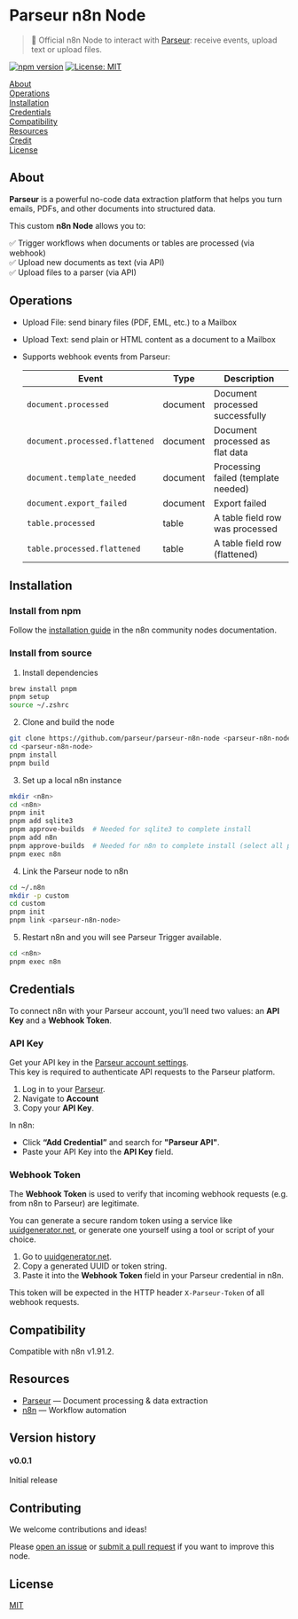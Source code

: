 # Parseur n8n Node

> 🧩 Official n8n Node to interact with [Parseur](https://parseur.com): receive events, upload text or upload files.

[![npm version](https://badge.fury.io/js/parseur-n8n-node.svg)](https://badge.fury.io/js/parseur-n8n-node)
[![License: MIT](https://img.shields.io/badge/License-MIT-yellow.svg)](https://opensource.org/licenses/MIT)

[About](#about)  
[Operations](#operations)  
[Installation](#installation)  
[Credentials](#credentials)  
[Compatibility](#compatibility)  
[Resources](#resources)  
[Credit](#credit)  
[License](#license)  


## About

**Parseur** is a powerful no-code data extraction platform that helps you turn emails, PDFs, and other documents into structured data.

This custom **n8n Node** allows you to:

✅ Trigger workflows when documents or tables are processed (via webhook)  
✅ Upload new documents as text (via API)  
✅ Upload files to a parser (via API)

## Operations

- Upload File: send binary files (PDF, EML, etc.) to a Mailbox
- Upload Text: send plain or HTML content as a document to a Mailbox
- Supports webhook events from Parseur:

  | Event                          | Type        | Description                          |
  |--------------------------------|-------------|--------------------------------------|
  | `document.processed`           | document    | Document processed successfully      |
  | `document.processed.flattened` | document    | Document processed as flat data      |
  | `document.template_needed`     | document    | Processing failed (template needed)  |
  | `document.export_failed`       | document    | Export failed                        |
  | `table.processed`              | table       | A table field row was processed      |
  | `table.processed.flattened`    | table       | A table field row (flattened)        |


## Installation

### Install from npm

Follow the [installation guide](https://docs.n8n.io/integrations/community-nodes/installation/) in the n8n community nodes documentation.

### Install from source

1. Install dependencies

```bash
brew install pnpm
pnpm setup
source ~/.zshrc
```

2. Clone and build the node

```bash
git clone https://github.com/parseur/parseur-n8n-node <parseur-n8n-node>
cd <parseur-n8n-node>
pnpm install
pnpm build
```

3. Set up a local n8n instance

```bash
mkdir <n8n>
cd <n8n>
pnpm init
pnpm add sqlite3
pnpm approve-builds  # Needed for sqlite3 to complete install
pnpm add n8n
pnpm approve-builds  # Needed for n8n to complete install (select all packages, confirm and press Enter)
pnpm exec n8n
```

4. Link the Parseur node to n8n

```bash
cd ~/.n8n
mkdir -p custom
cd custom
pnpm init
pnpm link <parseur-n8n-node>
```

5. Restart n8n and you will see Parseur Trigger available.

```bash
cd <n8n>
pnpm exec n8n
```

## Credentials

To connect n8n with your Parseur account, you’ll need two values: an **API Key** and a **Webhook Token**.

### API Key

Get your API key in the [Parseur account settings](https://app.parseur.com/account).  
This key is required to authenticate API requests to the Parseur platform.

1. Log in to your [Parseur](https://app.parseur.com/login).
2. Navigate to **Account**
3. Copy your **API Key**.

In n8n:

- Click **“Add Credential”** and search for **"Parseur API"**.
- Paste your API Key into the **API Key** field.

### Webhook Token

The **Webhook Token** is used to verify that incoming webhook requests (e.g. from n8n to Parseur) are legitimate.

You can generate a secure random token using a service like [uuidgenerator.net](https://www.uuidgenerator.net/), or generate one yourself using a tool or script of your choice.

1. Go to [uuidgenerator.net](https://www.uuidgenerator.net/).
2. Copy a generated UUID or token string.
3. Paste it into the **Webhook Token** field in your Parseur credential in n8n.

This token will be expected in the HTTP header `X-Parseur-Token` of all webhook requests.

## Compatibility

Compatible with n8n v1.91.2.

## Resources

- [Parseur](https://parseur.com) — Document processing & data extraction
- [n8n](https://n8n.io) — Workflow automation

## Version history

#### v0.0.1
Initial release

## Contributing

We welcome contributions and ideas!

Please [open an issue](https://github.com/parseur/parseur-n8n-node/issues) or [submit a pull request](https://github.com/parseur/parseur-n8n-node/pulls) if you want to improve this node.

## License

[MIT](LICENSE.md)
